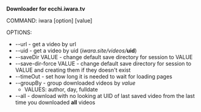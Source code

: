 **Downloader for ecchi.iwara.tv**

COMMAND: iwara [option] [value]

OPTIONS:
* --url                  - get a video by url
* --uid                  - get a video by uid (_iwara.site/videos/_**uid**)
* --saveDir VALUE        - change default save directory for session to VALUE
* --save-dir-force VALUE - change default save directory for session to VALUE and creating them if they doesn't exist
* --timeOut              - set how long it is needed to wait for loading pages
* --groupBy              - group downloaded videos by *value*
    * VALUES: author, day, fulldate
* --all                  - download with no looking at UID of last saved video from the last time you downloaded **all** videos